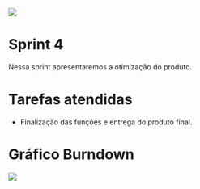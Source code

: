 <!DOCTYPE html>

<p align="left">
  <img src="https://github.com/TheLooksDatabase/Julius/blob/Sprint-4/3)%20Images/5.png" />
</p>  

<h1 align="left">Sprint 4</h1>

Nessa sprint apresentaremos a otimização do produto.


<h1 align="left">Tarefas atendidas</h1>

- Finalização das funções e entrega do produto final.


<h1 align="left">Gráfico Burndown</h1>
<p align="left">
  <img src="https://github.com/TheLooksDatabase/Julius/blob/main/3)%20Images/Grafico%20burndown%204.jpeg"/>
</p> 




  

					  

